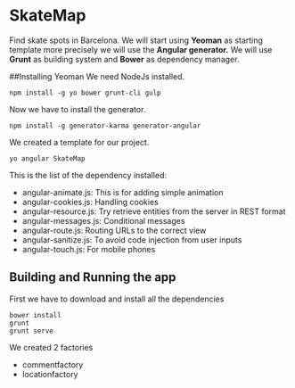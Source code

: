 # SkateMap
Find skate spots in Barcelona.
We will start using **Yeoman** as starting template more precisely we will use the
**Angular generator.**
We will use **Grunt** as building system and **Bower** as dependency manager.

##Installing Yeoman
We need NodeJs installed.
```
npm install -g yo bower grunt-cli gulp
```
Now we have to install the generator.
```
npm install -g generator-karma generator-angular
```

We created a template for our project.

```
yo angular SkateMap
```
This is the list of the dependency installed:

- angular-animate.js: This is for adding simple animation
- angular-cookies.js: Handling cookies
- angular-resource.js: Try retrieve entities from the server in REST format
- angular-messages.js: Conditional messages
- angular-route.js: Routing URLs to the correct view
- angular-sanitize.js: To avoid code injection from user inputs
- angular-touch.js: For mobile phones


## Building and Running the app
First we have to download and install all the dependencies
```
bower install
grunt
grunt serve
```
We created 2 factories
- commentfactory
- locationfactory
